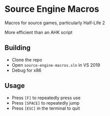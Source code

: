 # Source Engine Macros

Macros for source games, particularly Half-Life 2

More efficient than an AHK script

## Building

- Clone the repo
- Open `source-engine-macros.sln` in VS 2019
- Debug for x86

## Usage

- Press `[F]` to repeatedly press use
- Press `[SPACE]` to repeatedly jump
- Press `[ESC]` in the terminal to quit